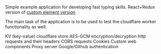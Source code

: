 Simple example application for developing fast typing skills. React+Redux version of [custom element version](https://github.com/Halochkin/Cloudflare)


The main task of the application is to be used to test the cloudflare worker functionality as well:

KV (key-value) cloudflare store
AES-GCM encryption/decryption
http requests and their headers
CORS requests
Cookies
Custom web components
Proxy server
Google/Github authentication
